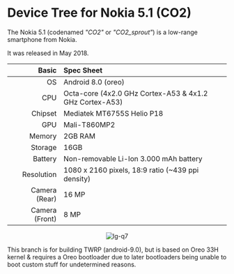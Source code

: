 # Device Tree for Nokia 5.1 (CO2)

The Nokia 5.1 (codenamed _"CO2"_ or _"CO2\_sprout"_) is a low-range smartphone from Nokia.

It was released in May 2018.

Basic   | Spec Sheet
-------:|:-------------------------
OS	    | Android 8.0 (oreo)	
CPU     | Octa-core (4x2.0 GHz Cortex-A53 & 4x1.2 GHz Cortex-A53)
Chipset | Mediatek MT6755S Helio P18
GPU     | Mali-T860MP2
Memory  | 2GB RAM
Storage | 16GB
Battery | Non-removable Li-Ion 3.000 mAh battery
Resolution | 1080 x 2160 pixels, 18:9 ratio (~439 ppi density)
Camera (Rear)  | 16 MP
Camera (Front)  | 8 MP

<p align="center">
  <img src="https://fdn2.gsmarena.com/vv/pics/nokia/nokia-51-0.jpg" alt="lg-q7"/>
</p>

This branch is for building TWRP (android-9.0), but is based on Oreo 33H kernel & requires a Oreo bootloader due to later bootloaders being unable to boot custom stuff for undetermined reasons.
